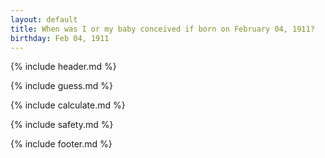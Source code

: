 ```yaml
---
layout: default
title: When was I or my baby conceived if born on February 04, 1911?
birthday: Feb 04, 1911
---
```


{% include header.md %}

{% include guess.md %}

{% include calculate.md %}

{% include safety.md %}

{% include footer.md %}



